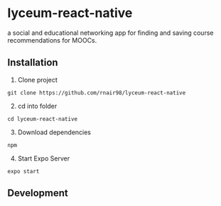 # lyceum-react-native
a social and educational networking app for finding and saving course recommendations for MOOCs. 

## Installation

1. Clone project

```
git clone https://github.com/rnair98/lyceum-react-native
```

2. cd into folder

```
cd lyceum-react-native
```

3. Download dependencies

```
npm
```

4. Start Expo Server

```
expo start
```

## Development

